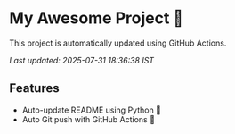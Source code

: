 # My Awesome Project 🚀

This project is automatically updated using GitHub Actions.

_Last updated: 2025-07-31 18:36:38 IST_

## Features
- Auto-update README using Python 🐍
- Auto Git push with GitHub Actions 🤖
